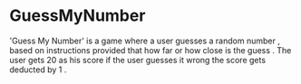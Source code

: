 # GuessMyNumber
'Guess My Number' is a game where a user guesses a random number , based on instructions provided that how far or how close is the guess . The
user gets 20 as his score if the user guesses it wrong the score gets deducted by 1 .
